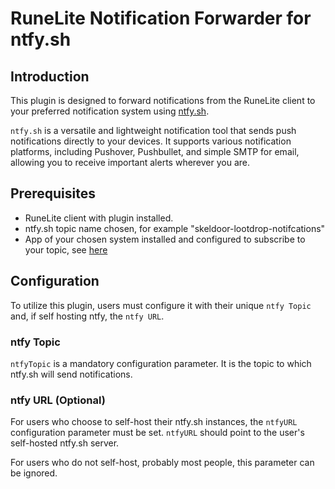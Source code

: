 # RuneLite Notification Forwarder for ntfy.sh

## Introduction

This plugin is designed to forward notifications from the RuneLite client to your preferred notification system using [ntfy.sh](https://ntfy.sh/).

`ntfy.sh` is a versatile and lightweight notification tool that sends push notifications directly to your devices. It supports various notification platforms, including Pushover, Pushbullet, and simple SMTP for email, allowing you to receive important alerts wherever you are.

## Prerequisites

- RuneLite client with plugin installed.
- ntfy.sh topic name chosen, for example "skeldoor-lootdrop-notifcations"
- App of your chosen system installed and configured to subscribe to your topic, see [here](https://docs.ntfy.sh/subscribe/phone/)

## Configuration

To utilize this plugin, users must configure it with their unique `ntfy Topic` and, if self hosting ntfy, the `ntfy URL`.

### ntfy Topic

`ntfyTopic` is a mandatory configuration parameter. It is the topic to which ntfy.sh will send notifications.

### ntfy URL (Optional)

For users who choose to self-host their ntfy.sh instances, the `ntfyURL` configuration parameter must be set. `ntfyURL` should point to the user's self-hosted ntfy.sh server.

For users who do not self-host, probably most people, this parameter can be ignored.
